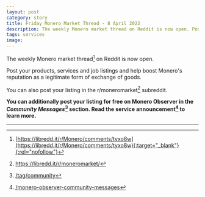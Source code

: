 ```yaml
---
layout: post
category: story
title: Friday Monero Market Thread - 8 April 2022
description: The weekly Monero market thread on Reddit is now open. Post your products, services and job listings.
tags: services
image: 
---
```


The weekly Monero market thread[^1] on Reddit is now open. 

Post your products, services and job listings and help boost Monero's reputation as a legitimate form of exchange of goods.

You can also post your listing in the r/moneromarket[^2] subreddit.

**You can additionally post your listing for free on Monero Observer in the *Community Messages*[^3] section. Read the service announcement[^4] to learn more.**

---

[^1]: [https://libredd.it/r/Monero/comments/tyxo8w](https://libredd.it/r/Monero/comments/tyxo8w){:target="_blank"}{:rel="nofollow"}
[^2]: https://libredd.it/r/moneromarket/
[^3]: [/tag/community](/tag/community)
[^4]: [/monero-observer-community-messages](/monero-observer-community-messages)
